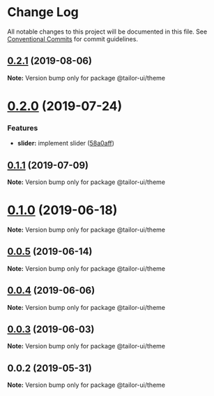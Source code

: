 # Change Log

All notable changes to this project will be documented in this file.
See [Conventional Commits](https://conventionalcommits.org) for commit guidelines.

## [0.2.1](https://github.com/Yoctol/tailor-ui/compare/@tailor-ui/theme@0.2.0...@tailor-ui/theme@0.2.1) (2019-08-06)

**Note:** Version bump only for package @tailor-ui/theme





# [0.2.0](https://github.com/Yoctol/tailor-ui/compare/@tailor-ui/theme@0.1.1...@tailor-ui/theme@0.2.0) (2019-07-24)


### Features

* **slider:** implement slider ([58a0aff](https://github.com/Yoctol/tailor-ui/commit/58a0aff))





## [0.1.1](https://github.com/Yoctol/tailor-ui/compare/@tailor-ui/theme@0.1.0...@tailor-ui/theme@0.1.1) (2019-07-09)

**Note:** Version bump only for package @tailor-ui/theme





# [0.1.0](https://github.com/Yoctol/tailor-ui/compare/@tailor-ui/theme@0.0.5...@tailor-ui/theme@0.1.0) (2019-06-18)

**Note:** Version bump only for package @tailor-ui/theme





## [0.0.5](https://github.com/Yoctol/tailor-ui/compare/@tailor-ui/theme@0.0.4...@tailor-ui/theme@0.0.5) (2019-06-14)

**Note:** Version bump only for package @tailor-ui/theme





## [0.0.4](https://github.com/Yoctol/tailor-ui/compare/@tailor-ui/theme@0.0.3...@tailor-ui/theme@0.0.4) (2019-06-06)

**Note:** Version bump only for package @tailor-ui/theme





## [0.0.3](https://github.com/Yoctol/tailor-ui/compare/@tailor-ui/theme@0.0.2...@tailor-ui/theme@0.0.3) (2019-06-03)

**Note:** Version bump only for package @tailor-ui/theme





## 0.0.2 (2019-05-31)

**Note:** Version bump only for package @tailor-ui/theme
